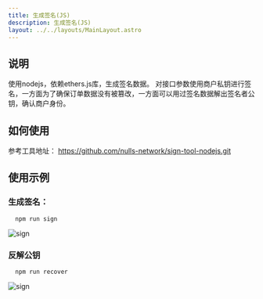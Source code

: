 ```yaml
---
title: 生成签名(JS)
description: 生成签名(JS)
layout: ../../layouts/MainLayout.astro
---
```

## 说明

使用nodejs，依赖ethers.js库，生成签名数据。
对接口参数使用商户私钥进行签名，一方面为了确保订单数据没有被篡改，一方面可以用过签名数据解出签名者公钥，确认商户身份。

## 如何使用

参考工具地址： https://github.com/nulls-network/sign-tool-nodejs.git

## 使用示例
### 生成签名：

```
  npm run sign
```

![sign](/sign-tool1.png)
### 反解公钥

```
  npm run recover
```
![sign](/sign-tool2.png)





